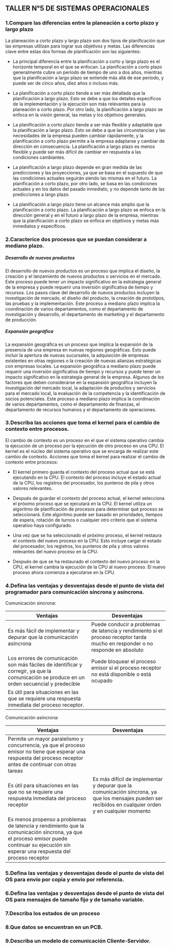 ## TALLER N°5 DE SISTEMAS OPERACIONALES


### 1.Compare las diferencias entre la planeación a corto plazo y largo plazo

La planeación a corto plazo y largo plazo son dos tipos de planificación que las empresas utilizan para lograr sus objetivos y metas. Las diferencias clave entre estas dos formas de planificación son las siguientes:

* La principal diferencia entre la planificación a corto y largo plazo es el horizonte temporal en el que se enfocan. La planificación a corto plazo generalmente cubre un período de tiempo de uno a dos años, mientras que la planificación a largo plazo se extiende más allá de ese período, y puede ser de cinco años, diez años o incluso más.

* La planificación a corto plazo tiende a ser más detallada que la planificación a largo plazo. Esto se debe a que los detalles específicos de la implementación y la ejecución son más relevantes para la planeación a corto plazo. Por otro lado, la planificación a largo plazo se enfoca en la visión general, las metas y los objetivos generales.

* La planificación a corto plazo tiende a ser más flexible y adaptable que la planificación a largo plazo. Esto se debe a que las circunstancias y las necesidades de la empresa pueden cambiar rápidamente, y la planificación a corto plazo permite a la empresa adaptarse y cambiar de dirección en consecuencia. La planificación a largo plazo es menos flexible y puede ser más difícil de cambiar en respuesta a las condiciones cambiantes.

* La planificación a largo plazo depende en gran medida de las predicciones y las proyecciones, ya que se basa en el supuesto de que las condiciones actuales seguirán siendo las mismas en el futuro. La planificación a corto plazo, por otro lado, se basa en las condiciones actuales y en los datos del pasado inmediato, y no depende tanto de las predicciones a largo plazo.

* La planificación a largo plazo tiene un alcance más amplio que la planificación a corto plazo. La planificación a largo plazo se enfoca en la dirección general y en el futuro a largo plazo de la empresa, mientras que la planificación a corto plazo se enfoca en objetivos y metas más inmediatos y específicos.

### 2.Caracterice dos procesos que se puedan considerar a mediano plazo.

##### Desarrollo de nuevos productos

El desarrollo de nuevos productos es un proceso que implica el diseño, la creación y el lanzamiento de nuevos productos o servicios en el mercado. Este proceso puede tener un impacto significativo en la estrategia general de la empresa y puede requerir una inversión significativa de tiempo y recursos. Los pasos clave del desarrollo de nuevos productos incluyen la investigación de mercado, el diseño del producto, la creación de prototipos, las pruebas y la implementación. Este proceso a mediano plazo implica la coordinación de varios departamentos, como el departamento de investigación y desarrollo, el departamento de marketing y el departamento de producción.

##### Expansión geográfica 

La expansión geográfica es un proceso que implica la expansión de la presencia de una empresa en nuevas regiones geográficas. Esto puede incluir la apertura de nuevas sucursales, la adquisición de empresas existentes en otras regiones o la creación de nuevas alianzas estratégicas con empresas locales. La expansión geográfica a mediano plazo puede requerir una inversión significativa de tiempo y recursos y puede tener un impacto significativo en la estrategia general de la empresa. Algunos de los factores que deben considerarse en la expansión geográfica incluyen la investigación del mercado local, la adaptación de productos y servicios para el mercado local, la evaluación de la competencia y la identificación de socios potenciales. Este proceso a mediano plazo implica la coordinación de varios departamentos, como el departamento de finanzas, el departamento de recursos humanos y el departamento de operaciones.

### 3.Describa las acciones que toma el kernel para el cambio de contexto entre procesos.

El cambio de contexto es un proceso en el que el sistema operativo cambia la ejecución de un proceso por la ejecución de otro proceso en una CPU. El kernel es el núcleo del sistema operativo que se encarga de realizar este cambio de contexto. Acciones que toma el kernel para realizar el cambio de contexto entre procesos:

* El kernel primero guarda el contexto del proceso actual que se está ejecutando en la CPU. El contexto del proceso incluye el estado actual de la CPU, los registros del procesador, los punteros de pila y otros valores relevantes.

* Después de guardar el contexto del proceso actual, el kernel selecciona el próximo proceso que se ejecutará en la CPU. El kernel utiliza un algoritmo de planificación de procesos para determinar qué proceso se seleccionará. Este algoritmo puede ser basado en prioridades, tiempos de espera, rotación de turnos o cualquier otro criterio que el sistema operativo haya configurado.

* Una vez que se ha seleccionado el próximo proceso, el kernel restaura el contexto del nuevo proceso en la CPU. Esto incluye cargar el estado del procesador, los registros, los punteros de pila y otros valores relevantes del nuevo proceso en la CPU.

* Después de que se ha restaurado el contexto del nuevo proceso en la CPU, el kernel cambia la ejecución de la CPU al nuevo proceso. El nuevo proceso ahora comienza a ejecutarse en la CPU.

### 4.Defina las ventajas y desventajas desde el punto de vista del programador para comunicación síncrona y asíncrona.

 Comunicación síncrona:
 
| Ventajas  | Desventajas  |
|---|---|
| Es más fácil de implementar y depurar que la comunicación asíncrona  | Puede conducir a problemas de latencia y rendimiento si el proceso receptor tarda mucho en responder o no responde en absoluto  |
| Los errores de comunicación son más fáciles de identificar y corregir, ya que la comunicación se produce en un orden secuencial y predecible  | Puede bloquear el proceso emisor si el proceso receptor no está disponible o está ocupado  |
| Es útil para situaciones en las que se requiere una respuesta inmediata del proceso receptor.  |   |
 
 Comunicación asíncrona:
 
| Ventajas  | Desventajas  |
|---|---|
| Permite un mayor paralelismo y concurrencia, ya que el proceso emisor no tiene que esperar una respuesta del proceso receptor antes de continuar con otras tareas  |   |
| Es útil para situaciones en las que no se requiere una respuesta inmediata del proceso receptor  | Es más difícil de implementar y depurar que la comunicación síncrona, ya que los mensajes pueden ser recibidos en cualquier orden y en cualquier momento  |Los errores de comunicación pueden ser más difíciles de identificar y corregir, ya que los mensajes pueden ser recibidos en cualquier momento y en cualquier orden
| Es menos propenso a problemas de latencia y rendimiento que la comunicación síncrona, ya que el proceso emisor puede continuar su ejecución sin esperar una respuesta del proceso receptor  |   |

### 5.Defina las ventajas y desventajas desde el punto de vista del OS para envío por copia y envío por referencia.

### 6.Defina las ventajas y desventajas desde el punto de vista del OS para mensajes de tamaño fijo y de tamaño variable.

### 7.Describa los estados de un proceso

### 8.Que datos se encuentran en un PCB.

### 9.Describa un modelo de comunicación Cliente-Servidor.
